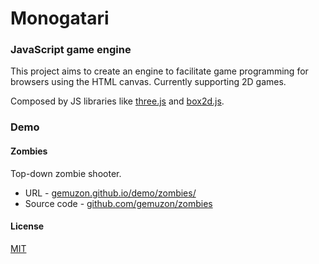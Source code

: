 Monogatari
==========

### JavaScript game engine ###
This project aims to create an engine to facilitate game programming for browsers using the HTML canvas. 
Currently supporting 2D games.

Composed by JS libraries like [three.js](http://threejs.org/) and [box2d.js](https://github.com/kripken/box2d.js/).

### Demo ###

#### Zombies ####
Top-down zombie shooter.
* URL - [gemuzon.github.io/demo/zombies/](http://gemuzon.github.io/demo/zombies/)
* Source code - [github.com/gemuzon/zombies](http://github.com/gemuzon/zombies)

#### License ####
[MIT](https://github.com/gemuzon/monogatari/blob/master/LICENSE)



